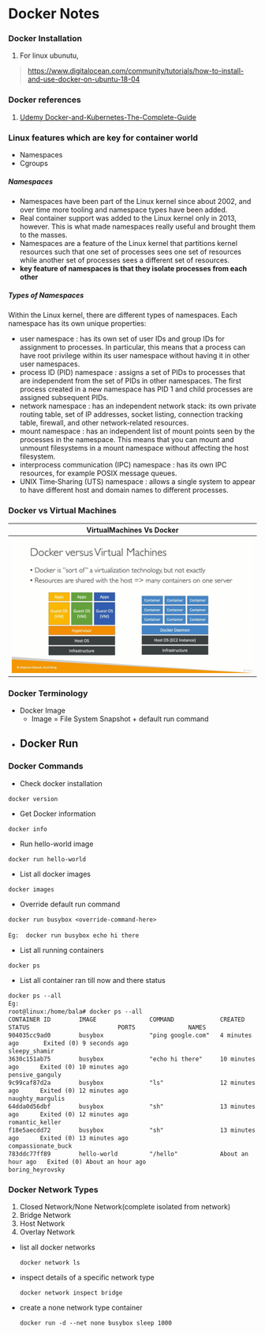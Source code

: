 # Docker Notes



### Docker Installation

1. For linux ubunutu,
> https://www.digitalocean.com/community/tutorials/how-to-install-and-use-docker-on-ubuntu-18-04

### Docker references
1. [Udemy Docker-and-Kubernetes-The-Complete-Guide](https://github.com/StephenGrider/DockerCasts)

### Linux features which are key for container world
- Namespaces
- Cgroups


##### Namespaces
- Namespaces have been part of the Linux kernel since about 2002, and over time more tooling and namespace types have been added. 
- Real container support was added to the Linux kernel only in 2013, however. This is what made namespaces really useful and brought them to the masses.
- Namespaces are a feature of the Linux kernel that partitions kernel resources such that one set of processes sees one set of resources while another set 	     of processes sees a different set of resources.
-  **key feature of namespaces is that they isolate processes from each other**


##### Types of Namespaces
Within the Linux kernel, there are different types of namespaces. Each namespace has its own unique properties:

- user namespace : has its own set of user IDs and group IDs for assignment to processes. In particular, this means that a process can have root privilege within its user namespace without having it in other user namespaces.
-  process ID (PID) namespace : assigns a set of PIDs to processes that are independent from the set of PIDs in other namespaces. The first process created in a new namespace has PID 1 and child processes are assigned subsequent PIDs.
-  network namespace : has an independent network stack: its own private routing table, set of IP addresses, socket listing, connection tracking table, firewall, and other network‑related resources.
-  mount namespace  : has an independent list of mount points seen by the processes in the namespace. This means that you can mount and unmount filesystems in a mount namespace without affecting the host filesystem.
-  interprocess communication (IPC) namespace : has its own IPC resources, for example POSIX message queues.
- UNIX Time‑Sharing (UTS) namespace : allows a single system to appear to have different host and domain names to different processes.



### Docker vs Virtual Machines
|                   VirtualMachines Vs Docker     |
| :---------------------------------------------: |
| ![mean_stack](static/docker/docker_vs_vm.png)   |

### Docker Terminology
- Docker Image
  - Image = File System Snapshot + default run command
- Docker Run
  - 

### Docker Commands
- Check docker installation

```
docker version
```

- Get Docker information
```
docker info
```

- Run hello-world image
```
docker run hello-world
```

- List all docker images
```
docker images
```
- Override default run command
```
docker run busybox <override-command-here>

Eg:  docker run busybox echo hi there
```

- List all running containers
```
docker ps
```

- List all container ran till now and there status
```
docker ps --all
Eg:
root@linux:/home/bala# docker ps --all
CONTAINER ID        IMAGE               COMMAND             CREATED             STATUS                         PORTS               NAMES
904035cc9ad0        busybox             "ping google.com"   4 minutes ago       Exited (0) 9 seconds ago                           sleepy_shamir
3630c151ab75        busybox             "echo hi there"     10 minutes ago      Exited (0) 10 minutes ago                          pensive_ganguly
9c99caf87d2a        busybox             "ls"                12 minutes ago      Exited (0) 12 minutes ago                          naughty_margulis
64dda0d56dbf        busybox             "sh"                13 minutes ago      Exited (0) 12 minutes ago                          romantic_keller
f18e5aecdd72        busybox             "sh"                13 minutes ago      Exited (0) 13 minutes ago                          compassionate_buck
783ddc77ff89        hello-world         "/hello"            About an hour ago   Exited (0) About an hour ago                       boring_heyrovsky

```



### Docker Network Types

1. Closed Network/None Network(complete isolated from network)
2. Bridge Network
3. Host Network
4. Overlay Network

- list all docker networks

	```
	docker network ls
	```

- inspect details of a specific network type

	```
	docker network inspect bridge
	```

	

- create a none network type container

	```
	docker run -d --net none busybox sleep 1000
	```

	
